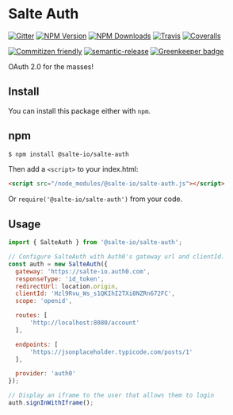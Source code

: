 # Salte Auth

[![Gitter][gitter-image]][gitter-url]
[![NPM Version][npm-version-image]][npm-url]
[![NPM Downloads][npm-downloads-image]][npm-url]
[![Travis][travis-ci-image]][travis-ci-url]
[![Coveralls][coveralls-image]][coveralls-url]

[![Commitizen friendly][commitizen-image]][commitizen-url]
[![semantic-release][semantic-release-image]][semantic-release-url]
[![Greenkeeper badge][greenkeeper-image]][greenkeeper-url]

OAuth 2.0 for the masses!

## Install

You can install this package either with `npm`.

## npm

```sh
$ npm install @salte-io/salte-auth
```

Then add a `<script>` to your index.html:

```html
<script src="/node_modules/@salte-io/salte-auth.js"></script>
```

Or `require('@salte-io/salte-auth')` from your code.

## Usage

```js
import { SalteAuth } from '@salte-io/salte-auth';

// Configure SalteAuth with Auth0's gateway url and clientId.
const auth = new SalteAuth({
  gateway: 'https://salte-io.auth0.com',
  responseType: 'id_token',
  redirectUrl: location.origin,
  clientId: 'Hzl9Rvu_Ws_s1QKIhI2TXi8NZRn672FC',
  scope: 'openid',

  routes: [
      'http://localhost:8080/account'
  ],

  endpoints: [
      'https://jsonplaceholder.typicode.com/posts/1'
  ],

  provider: 'auth0'
});

// Display an iframe to the user that allows them to login
auth.signInWithIframe();
```

[gitter-image]: https://badges.gitter.im/salte-io/salte-auth.svg
[gitter-url]: https://gitter.im/salte-io/salte-auth?utm_source=badge&utm_medium=badge&utm_campaign=pr-badge

[npm-version-image]: https://img.shields.io/npm/v/salte-auth.svg?style=flat
[npm-downloads-image]: https://img.shields.io/npm/dm/salte-auth.svg?style=flat
[npm-url]: https://npmjs.org/package/salte-auth

[travis-ci-image]: https://img.shields.io/travis/salte-io/salte-auth/2.0-preview.svg?style=flat
[travis-ci-url]: https://travis-ci.org/salte-io/salte-auth

[coveralls-image]: https://img.shields.io/coveralls/salte-io/salte-auth/2.0-preview.svg
[coveralls-url]: https://coveralls.io/github/salte-io/salte-auth?branch=2.0-preview

[commitizen-image]: https://img.shields.io/badge/commitizen-friendly-brightgreen.svg
[commitizen-url]: https://commitizen.github.io/cz-cli/

[semantic-release-url]: https://github.com/semantic-release/semantic-release
[semantic-release-image]: https://img.shields.io/badge/%20%20%F0%9F%93%A6%F0%9F%9A%80-semantic--release-e10079.svg

[greenkeeper-image]: https://badges.greenkeeper.io/salte-io/salte-auth.svg
[greenkeeper-url]: https://greenkeeper.io
